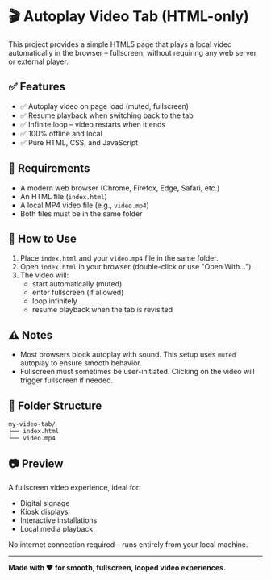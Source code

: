 # 🎬 Autoplay Video Tab (HTML-only)

This project provides a simple HTML5 page that plays a local video automatically in the browser – fullscreen, without requiring any web server or external player.

## ✅ Features

- ✅ Autoplay video on page load (muted, fullscreen)
- ✅ Resume playback when switching back to the tab
- ✅ Infinite loop – video restarts when it ends
- ✅ 100% offline and local
- ✅ Pure HTML, CSS, and JavaScript

## 🧰 Requirements

- A modern web browser (Chrome, Firefox, Edge, Safari, etc.)
- An HTML file (`index.html`)
- A local MP4 video file (e.g., `video.mp4`)
- Both files must be in the same folder

## 🚀 How to Use

1. Place `index.html` and your `video.mp4` file in the same folder.
2. Open `index.html` in your browser (double-click or use "Open With...").
3. The video will:
   - start automatically (muted)
   - enter fullscreen (if allowed)
   - loop infinitely
   - resume playback when the tab is revisited

## ⚠️ Notes

- Most browsers block autoplay with sound. This setup uses `muted` autoplay to ensure smooth behavior.
- Fullscreen must sometimes be user-initiated. Clicking on the video will trigger fullscreen if needed.

## 📁 Folder Structure

```
my-video-tab/
├── index.html
└── video.mp4
```

## 📷 Preview

A fullscreen video experience, ideal for:
- Digital signage
- Kiosk displays
- Interactive installations
- Local media playback

No internet connection required – runs entirely from your local machine.

---

**Made with ❤️ for smooth, fullscreen, looped video experiences.**
